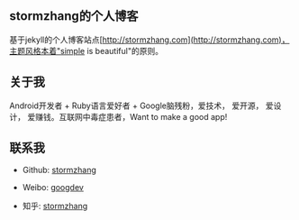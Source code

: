 ## stormzhang的个人博客

基于jekyll的个人博客站点[http://stormzhang.com](http://stormzhang.com)，主题风格本着"simple is beautiful"的原则。

## 关于我

Android开发者 + Ruby语言爱好者 + Google脑残粉，爱技术， 爱开源， 爱设计， 爱赚钱。互联网中毒症患者，Want to make a good app!

## 联系我

* Github: [stormzhang](https://github.com/stormzhang)

* Weibo: [googdev](http://weibo.com/zhangqi8)

* 知乎: [stormzhang](http://www.zhihu.com/people/stormzhang)
